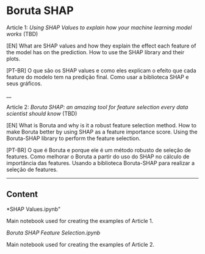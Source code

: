 # Boruta SHAP

Article 1: *Using SHAP Values to explain how your machine learning model works* (TBD)

[EN] What are SHAP values and how they explain the effect each feature of the model has on the prediction. How to use the SHAP library and their plots.

[PT-BR] O que são os SHAP values e como eles explicam o efeito que cada feature do modelo tem na predição final. Como usar a biblioteca SHAP e seus gráficos.

__

Article 2: *Boruta SHAP: an amazing tool for feature selection every data scientist should know* (TBD)

[EN] What is Boruta and why is it a robust feature selection method. How to make Boruta better by using SHAP as a feature importance score. Using the Boruta-SHAP library to perform the feature selection.

[PT-BR] O que é Boruta e porque ele é um método robusto de seleção de features. Como melhorar o Boruta a partir do uso do SHAP no cálculo de importância das features. Usando a biblioteca Boruta-SHAP para realizar a seleção de features.
___

## Content

*SHAP Values.ipynb"

Main notebook used for creating the examples of Article 1.

*Boruta SHAP Feature Selection.ipynb*

Main notebook used for creating the examples of Article 2.